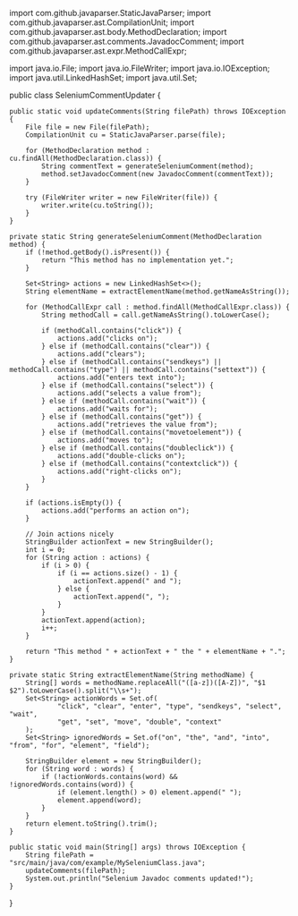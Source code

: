 import com.github.javaparser.StaticJavaParser;
import com.github.javaparser.ast.CompilationUnit;
import com.github.javaparser.ast.body.MethodDeclaration;
import com.github.javaparser.ast.comments.JavadocComment;
import com.github.javaparser.ast.expr.MethodCallExpr;

import java.io.File;
import java.io.FileWriter;
import java.io.IOException;
import java.util.LinkedHashSet;
import java.util.Set;

public class SeleniumCommentUpdater {

    public static void updateComments(String filePath) throws IOException {
        File file = new File(filePath);
        CompilationUnit cu = StaticJavaParser.parse(file);

        for (MethodDeclaration method : cu.findAll(MethodDeclaration.class)) {
            String commentText = generateSeleniumComment(method);
            method.setJavadocComment(new JavadocComment(commentText));
        }

        try (FileWriter writer = new FileWriter(file)) {
            writer.write(cu.toString());
        }
    }

    private static String generateSeleniumComment(MethodDeclaration method) {
        if (!method.getBody().isPresent()) {
            return "This method has no implementation yet.";
        }

        Set<String> actions = new LinkedHashSet<>();
        String elementName = extractElementName(method.getNameAsString());

        for (MethodCallExpr call : method.findAll(MethodCallExpr.class)) {
            String methodCall = call.getNameAsString().toLowerCase();

            if (methodCall.contains("click")) {
                actions.add("clicks on");
            } else if (methodCall.contains("clear")) {
                actions.add("clears");
            } else if (methodCall.contains("sendkeys") || methodCall.contains("type") || methodCall.contains("settext")) {
                actions.add("enters text into");
            } else if (methodCall.contains("select")) {
                actions.add("selects a value from");
            } else if (methodCall.contains("wait")) {
                actions.add("waits for");
            } else if (methodCall.contains("get")) {
                actions.add("retrieves the value from");
            } else if (methodCall.contains("movetoelement")) {
                actions.add("moves to");
            } else if (methodCall.contains("doubleclick")) {
                actions.add("double-clicks on");
            } else if (methodCall.contains("contextclick")) {
                actions.add("right-clicks on");
            }
        }

        if (actions.isEmpty()) {
            actions.add("performs an action on");
        }

        // Join actions nicely
        StringBuilder actionText = new StringBuilder();
        int i = 0;
        for (String action : actions) {
            if (i > 0) {
                if (i == actions.size() - 1) {
                    actionText.append(" and ");
                } else {
                    actionText.append(", ");
                }
            }
            actionText.append(action);
            i++;
        }

        return "This method " + actionText + " the " + elementName + ".";
    }

    private static String extractElementName(String methodName) {
        String[] words = methodName.replaceAll("([a-z])([A-Z])", "$1 $2").toLowerCase().split("\\s+");
        Set<String> actionWords = Set.of(
                "click", "clear", "enter", "type", "sendkeys", "select", "wait",
                "get", "set", "move", "double", "context"
        );
        Set<String> ignoredWords = Set.of("on", "the", "and", "into", "from", "for", "element", "field");

        StringBuilder element = new StringBuilder();
        for (String word : words) {
            if (!actionWords.contains(word) && !ignoredWords.contains(word)) {
                if (element.length() > 0) element.append(" ");
                element.append(word);
            }
        }
        return element.toString().trim();
    }

    public static void main(String[] args) throws IOException {
        String filePath = "src/main/java/com/example/MySeleniumClass.java";
        updateComments(filePath);
        System.out.println("Selenium Javadoc comments updated!");
    }
}